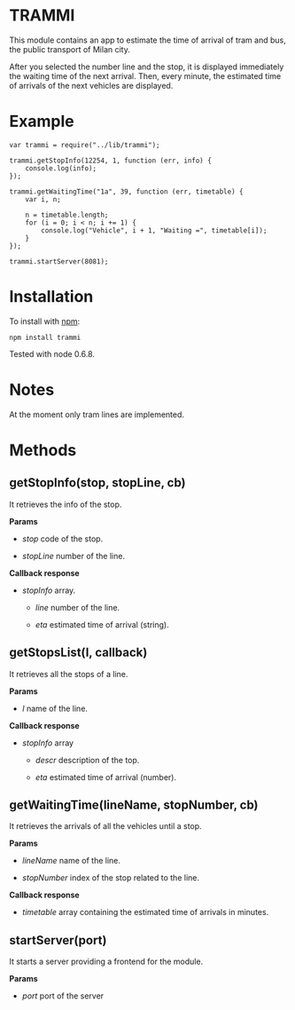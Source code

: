 TRAMMI
======

This module contains an app to estimate the time of arrival of tram and bus,
the public transport of Milan city.

After you selected the number line and the stop, it is displayed immediately the
waiting time of the next arrival. Then, every minute, the estimated time of
arrivals of the next vehicles are displayed.

Example
========

    var trammi = require("../lib/trammi");

    trammi.getStopInfo(12254, 1, function (err, info) {
        console.log(info);
    });

    trammi.getWaitingTime("1a", 39, function (err, timetable) {
        var i, n;

        n = timetable.length;
        for (i = 0; i < n; i += 1) {
            console.log("Vehicle", i + 1, "Waiting =", timetable[i]);
        }
    });

    trammi.startServer(8081);

Installation
============

To install with [npm](http://github.com/isaacs/npm):

    npm install trammi

Tested with node 0.6.8.

Notes
=====

At the moment only tram lines are implemented.

Methods
=======

getStopInfo(stop, stopLine, cb)
-----------

It retrieves the info of the stop.

**Params**

- *stop* code of the stop.

- *stopLine*  number of the line.

**Callback response**

- *stopInfo* array.

    - *line* number of the line.

    - *eta* estimated time of arrival (string).

getStopsList(l, callback)
------------

It retrieves all the stops of a line.

**Params**

- *l* name of the line.

**Callback response**

- *stopInfo* array

    - *descr* description of the top.

    - *eta* estimated time of arrival (number).

getWaitingTime(lineName, stopNumber, cb)
--------------

It retrieves the arrivals of all the vehicles until a stop.

**Params**

- *lineName* name of the line.

- *stopNumber* index of the stop related to the line.

**Callback response**

- *timetable* array containing the estimated time of arrivals in minutes.


startServer(port)
-----------

It starts a server providing a frontend for the module.

**Params**

- *port* port of the server

